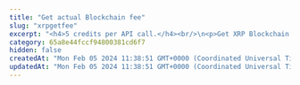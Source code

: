 ```yaml
---
title: "Get actual Blockchain fee"
slug: "xrpgetfee"
excerpt: "<h4>5 credits per API call.</h4><br/>\n<p>Get XRP Blockchain fee. Standard fee for the transaction is available in the drops.base_fee section and is 10 XRP drops by default.\nWhen there is a heavy traffic on the blockchain, fees are increasing according to current traffic.</p>"
category: 65a8e44fccf94800381cd6f7
hidden: false
createdAt: "Mon Feb 05 2024 11:38:51 GMT+0000 (Coordinated Universal Time)"
updatedAt: "Mon Feb 05 2024 11:38:51 GMT+0000 (Coordinated Universal Time)"
---
```

